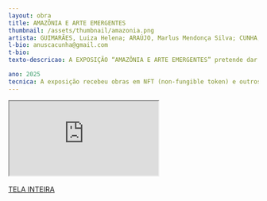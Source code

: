 ```yaml
---
layout: obra
title: AMAZÔNIA E ARTE EMERGENTES
thumbnail: /assets/thumbnail/amazonia.png
artista: GUIMARÃES, Luiza Helena; ARAÚJO, Marlus Mendonça Silva; CUNHA, Ana Claudia da; SHIMABUKURO, Marcio Hirokazu e ARAÚJO, Marlus Mendonça Silva e ARAÚJO, Marlus Mendonça Silva e ARAÚJO, Marlus Mendonça Silva
l-bio: anuscacunha@gmail.com
t-bio: 
texto-descricao: A EXPOSIÇÃO “AMAZÔNIA E ARTE EMERGENTES” pretende dar voz aos saberes dos povos originários, ambientalistas, artistas, criadores, cientistas das mais diversas áreas, filósofos, educadores, ativistas de mídias, designers entre outros que queiram ocupar o seu lugar no curso da história atual em prol da vida em nosso planeta.

ano: 2025
tecnica: A exposição recebeu obras em NFT (non-fungible token) e outros formatos digitais. A exposição está na plataforma Spatial, ambiente digital 3D onde criadores compartilham experiências e exposições na web e pode ser acessada pelo navegador do computador, pelo smartphone e dispositivos móveis ou ainda pelo Oculus em VR (Realidade Virtual). 
---
```


<div class="responsive-iframe">
    <iframe class="frame" scrolling="no" src="https://amazonia.museu.xyz/"></iframe>
</div>
<br>
<a href="https://amazonia.museu.xyz/" target="_blank">TELA INTEIRA</a>

